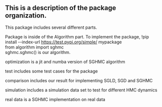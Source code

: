 ## This is a description of the package organization.
This package includes several different parts. 

Package is inside of the Algorithm part. To implement the package, 
!pip install --index-url https://test.pypi.org/simple/ mypackage  
from algorithm import sghmc  
sghmc.sghmc() is our algorithm.

optimization is a jit and numba version of SGHMC algorithm 

test includes some test cases for the package

comparison includes our result for implementing SGLD, SGD and SGHMC

simulation includes a simulation data set to test for different HMC dynamics 

real data is a SGHMC implementation on real data
